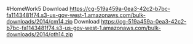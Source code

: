 #HomeWork5
Download https://cg-519a459a-0ea3-42c2-b7bc-fa1143481f74.s3-us-gov-west-1.amazonaws.com/bulk-downloads/2014/cm14.zip
Download https://cg-519a459a-0ea3-42c2-b7bc-fa1143481f74.s3-us-gov-west-1.amazonaws.com/bulk-downloads/2014/oth14.zip